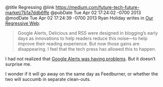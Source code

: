 @title Regressing
@link https://medium.com/future-tech-future-market/7b1a7ddb6ffe
@pubDate Tue Apr 02 17:24:02 -0700 2013
@modDate Tue Apr 02 17:24:39 -0700 2013
Ryan Holiday writes in <a href="https://medium.com/future-tech-future-market/7b1a7ddb6ffe">Our Regressive Web</a>:

>Google Alerts, Delicious and RSS were designed in blogging’s early days as innovations to help readers reduce this noise—to help improve their reading experience. But now those gains are disappearing. I feel that the tech press has allowed this to happen.

I had not realized that <a href="http://venturebeat.com/2013/03/21/google-alerts-broken-useless-and-slowed-to-a-trickle/">Google Alerts was having problems</a>. But it doesn’t surprise me.

I wonder if it will go away on the same day as Feedburner, or whether the two will succumb in separate clean-outs.
